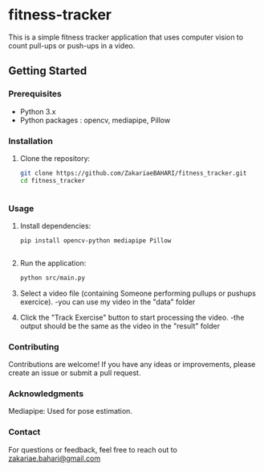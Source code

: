 # fitness-tracker
This is a simple fitness tracker application that uses computer vision to count pull-ups or push-ups in a video.

## Getting Started

### Prerequisites

- Python 3.x
- Python packages : opencv, mediapipe, Pillow

### Installation

1. Clone the repository:

   ```bash
   git clone https://github.com/ZakariaeBAHARI/fitness_tracker.git
   cd fitness_tracker



### Usage 

1. Install dependencies:

   ```bash
   pip install opencv-python mediapipe Pillow



2. Run the application:

   ```bash
   python src/main.py


3. Select a video file (containing Someone performing pullups or pushups exercice).
   -you can use my video in the "data" folder


5. Click the "Track Exercise" button to start processing the video.
   -the output should be the same as the video in the "result" folder 

### Contributing

Contributions are welcome! If you have any ideas or improvements, please create an issue or submit a pull request.


### Acknowledgments

Mediapipe: Used for pose estimation.

### Contact

For questions or feedback, feel free to reach out to zakariae.bahari@gmail.com
